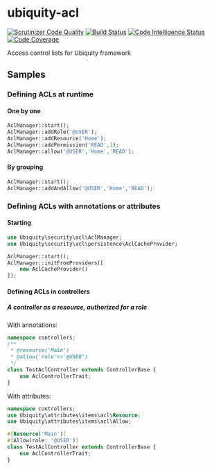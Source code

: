 # ubiquity-acl
[![Scrutinizer Code Quality](https://scrutinizer-ci.com/g/phpMv/ubiquity-acl/badges/quality-score.png?b=main)](https://scrutinizer-ci.com/g/phpMv/ubiquity-acl/?branch=main)
[![Build Status](https://scrutinizer-ci.com/g/phpMv/ubiquity-acl/badges/build.png?b=main)](https://scrutinizer-ci.com/g/phpMv/ubiquity-acl/build-status/main)
[![Code Intelligence Status](https://scrutinizer-ci.com/g/phpMv/ubiquity-acl/badges/code-intelligence.svg?b=main)](https://scrutinizer-ci.com/code-intelligence)
[![Code Coverage](https://scrutinizer-ci.com/g/phpMv/ubiquity-acl/badges/coverage.png?b=main)](https://scrutinizer-ci.com/g/phpMv/ubiquity-acl/?branch=main)

Access control lists for Ubiquity framework

## Samples

### Defining ACLs at runtime
#### One by one
```php
AclManager::start();
AclManager::addRole('@USER');
AclManager::addResource('Home');
AclManager::addPermission('READ',1);
AclManager::allow('@USER','Home','READ');
```
#### By grouping
```php
AclManager::start();
AclManager::addAndAllow('@USER','Home','READ');
```
### Defining ACLs with annotations or attributes
#### Starting
```php
use Ubiquity\security\acl\AclManager;
use Ubiquity\security\acl\persistence\AclCacheProvider;

AclManager::start();
AclManager::initFromProviders([
	new AclCacheProvider()
]);
```

#### Defining ACLs in controllers

##### A controller as a resource, authorized for a role
With annotations:
```php
namespace controllers;
/**
 * @resource('Main')
 * @allow('role'=>'@USER')
 */
class TestAclController extends ControllerBase {
	use AclControllerTrait;
}
```

With attributes:
```php
namespace controllers;
use Ubiquity\attributes\items\acl\Resource;
use Ubiquity\attributes\items\acl\Allow;

#[Resource('Main')]
#[Allow(role: '@USER')]
class TestAclController extends ControllerBase {
	use AclControllerTrait;
}
```
